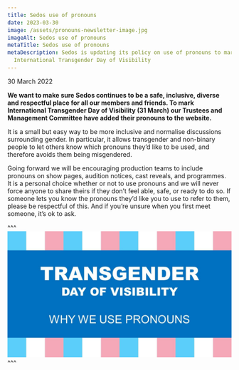 ```yaml
---
title: Sedos use of pronouns
date: 2023-03-30
image: /assets/pronouns-newsletter-image.jpg
imageAlt: Sedos use of pronouns
metaTitle: Sedos use of pronouns
metaDescription: Sedos is updating its policy on use of pronouns to mark
  International Transgender Day of Visibility
---
```

30 March 2022

**We want to make sure Sedos continues to be a safe, inclusive, diverse and respectful place for all our members and friends. To mark International Transgender Day of Visibility (31 March) our Trustees and Management Committee have added their pronouns to the website.** 

It is a small but easy way to be more inclusive and normalise discussions surrounding gender. In particular, it allows transgender and non-binary people to let others know which pronouns they’d like to be used, and therefore avoids them being misgendered. 

Going forward we will be encouraging production teams to include pronouns on show pages, audition notices, cast reveals, and programmes. It is a personal choice whether or not to use pronouns and we will never force anyone to share theirs if they don’t feel able, safe, or ready to do so. If someone lets you know the pronouns they’d like you to use to refer to them, please be respectful of this. And if you’re unsure when you first meet someone, it’s ok to ask.

^^^
![Sedos use of pronounsSedos use of pronouns](/assets/pronouns-newsletter-image.jpg)
^^^